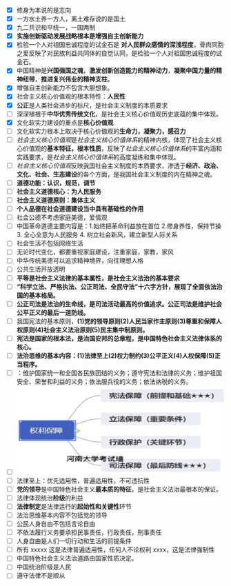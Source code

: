  - [x] 修身为本说的是志向
 - [x] 一方水土养一方人，离土难存说的是国土
 - [x] 九二共识和平统一，一国两制
 - [x] **实施创新驱动发展战略根本是增强自主创新能力**
 - [x] 检验一个人对祖国忠诚程度的试金石是 **对人民群众感情的深浅程度**，骨肉同胞之爱反映了对民族利益共同体的自觉认同，是检验一个人对祖国忠诚程度的试金石。
 - [x] 中国精神是**兴国强国之魂**，**激发创新创造能力的精神动力**，**凝聚中国力量的精神纽带**，**推进复兴伟业的精神支柱**。
 - [x] 增强自主创新能力不包含大胆想象。
- [x] 社会主义核心价值观的根本特性：**人民性**
- [x] **公正**是人类社会进步的标尺，是社会主义制度的本质要求
- [ ] 深深植根于**中华优秀传统文化**，是社会主义核心价值观历史底蕴的集中体现。
- [x] 文化软实力建设的重点是**核心价值观**
- [ ] 文化软实力根本上取决于核心价值观的**生命力，凝聚力，感召力**
- [ ] *社会主义核心价值观*是*社会主义核心价值体系*的精神内核，体现了社会主义核心价值观的**基本特征，根本性质**，反映了*社会主义核心价值体系*的丰富内涵和实践要求，是*社会主义核心价值体系*的高度凝练和集中体现。
- [ ] *社会主义核心价值观*反映我国社会主义制度的本质要求，渗透于**经济、政治、文化、社会、生态建设**的各个方面，是我国社会主义制度的内在精神之魂。
- [ ] **道德功能：认识，规范，调节**
- [ ] **社会主义道德核心：为人民服务**
- [ ] **社会主义道德原则：集体主义**
- [ ] **个人品德在社会道德建设当中具有基础性的作用**
- [ ] 社会公德不考虑家庭美德，爱情观
- [ ] 中国革命道德主要内容是：1.始终把革命利益放在首位 2.修身养性，保持节操3. 全心全意为人民服务 4. 树立社会新风，建立新型人际关系
- [ ] 社会生活不包括网络生活
- [ ] 无论时代变化，都要重视家庭建设，注重家庭，家教，家风
- [ ] 中华传统美德可以追求精神境界，向往理想人格
- [ ] 公共生活开放透明
- [ ] **平等是社会主义法律的基本属性，是社会主义法治的基本要求**
- [ ] **“科学立法、严格执法、公正司法、全民守法”十六字方针，展现了全面依法治国的基本格局。**
- [ ] **公正司法是法治的生命线，是司法活动最高的价值追求。公正司法是维护社会公平正义的最后一道防线。**
- [ ] 我国宪法的基本原则，**(1)党的领导原则(2)人民当家作主原则(3)尊重和保障人权原则(4)社会主义法治原则(5)民主集中制原则。**
- [ ] **宪法是国家的根本法，是治国安邦的总章程，是中国特色社会主义法律体系的核心。**
- [ ] **法治思维的基本内容：(1)法律至上(2)权力制约(3)公平正义(4)人权保障(5)正当程序。**
- [ ] ：维护国家统一和全国各民族团结的义务；遵守宪法和法律的义务；维护祖国安全、荣誉和利益的义务；依法服兵役的义务；依法纳税的义务。
- [ ] ![输入图片说明](/imgs/2024-06-25/P9t5dv4wOXdV8fCF.png)
- [ ] 法律至上：优先适用性，普遍适用性，不可违抗性
- [ ] **党的领导**是中国特色社会主义**最本质的特征**，是社会主义法治最根本的保证。
- [ ] 法律体现统治**阶级**的利益
- [ ] **法律制定**是法律运行的**起始性和关键性**环节
- [ ] 法治思维基本内容不包括党的领导
- [ ] 公民人身自由不包括言论自由
- [ ] 不依法履行义务要承担民事责任，行政责任，刑事责任
- [ ] 人身自由是人们一切行动和生活的前提条件
- [ ] 所有 xxxxx 这是法律普遍适用性，任何人不论权利 xxxx，这是法律强制性
- [ ] 中国特色社会主义法治道路由国家性质决定。
- [ ] 中国统治阶级是人民
- [ ] 遵守法律不是顺从 
<!--stackedit_data:
eyJoaXN0b3J5IjpbNzc5MTc3ODM1LDEyNjQyMjUzMDcsMTU3Mj
MwNDEzNiwxNjI1MDE1NTk4LDE2MTMyODE2NjAsMTY4ODc5OTM4
MiwtNDQyNzg3MjAzLDIwODc3Njk4MjQsLTE0MzU4MzA5NDksMT
gyNDI1NzY0MCwxNDczODkyNjc1XX0=
-->